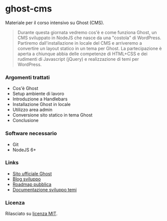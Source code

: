 # ghost-cms
Materiale per il corso intensivo su Ghost (CMS).

> Durante questa giornata vedremo cos'è e come funziona Ghost, un CMS sviluppato in NodeJS che nasce da una "costola" di WordPress. Partiremo dall'installazione in locale del CMS e arriveremo a convertire un layout statico in un tema per Ghost. La partecipazione è aperta a chiunque abbia delle competenze di HTML+CSS e dei rudimenti di Javascript (jQuery) e realizzazione di temi per WordPress.

### Argomenti trattati
* Cos'è Ghost
* Setup ambiente di lavoro
* Introduzione a Handlebars
* Installazione Ghost in locale
* Utilizzo area admin
* Conversione sito statico in tema Ghost
* Conclusione

### Software necessario
* Git
* NodeJS 6+

### Links
* [Sito ufficiale Ghost](https://ghost.org/)
* [Blog sviluppo](https://dev.ghost.org/)
* [Roadmap pubblica](https://trello.com/b/EceUgtCL/ghost-roadmap)
* [Documentazione sviluppo temi](https://themes.ghost.org/)

### Licenza
Rilasciato su [licenza MIT](LICENSE).
